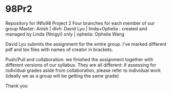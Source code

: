 # 98Pr2
Repository for INfo98 Project 2
Four branches for each member of our group
Master: Anish |
dlvh: David Lyu |
linda+Ophelia : created and managed by Linda (Ningyi) only |
ophelia: Ophelia Wang 

David Lyu submits the  assignment for the entire group. 
I've marked different pdf and tex files with names of creator in brackets. 

Push/Pull and collaboration: 
we finished the assignment together with different versions of our syllabus. 
They are all different: if assessing for individual grades aside from collaboration, please refer to individual work
(ideally we as a group will be getting the same grade)

Thank you 
